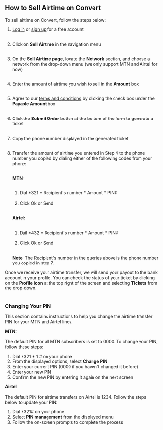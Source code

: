 ## How to Sell Airtime on Convert

To sell airtime on Convert, follow the steps below:

1. [Log in](https://convert.com.ng/login) or [sign up](https://convert.com.ng/signup) for a free account<br></br>

2. Click on **Sell Airtime** in the navigation menu<br></br>

3. On the **Sell Airtime page**, locate the **Network** section, and choose a network from the drop-down menu (we only support MTN and Airtel for now)<br></br>

4. Enter the amount of airtime you wish to sell in the **Amount** box<br></br>

5. Agree to our [terms and conditions](https://convert.com.ng/terms) by clicking the check box under the **Payable Amount** box<br></br>

6. Click the **Submit Order** button at the bottom of the form to generate a ticket<br></br>

7. Copy the phone number displayed in the generated ticket<br></br>

8. Transfer the amount of airtime you entered in Step 4 to the phone number you copied by dialing either of the following codes from your phone: <br></br>

    **MTN:** <br></br>
    1. Dial *321 * Recipient's number * Amount * PIN# <br></br>
    2. Click Ok or Send <br></br>
    
    **Airtel:** <br></br>
    1. Dail *432 * Recipient's number * Amount * PIN# <br></br>
    2. Click Ok or Send <br></br>

    **Note:** The Recipient's number in the queries above is the phone number you copied in step 7. 

Once we receive your airtime transfer, we will send your payout to the bank account in your profile. You can check the status of your ticket by clicking on the **Profile icon** at the top right of the screen and selecting **Tickets** from the drop-down.
<br></br>


### Changing Your PIN
This section contains instructions to help you change the airtime transfer PIN for your MTN and Airtel lines.

**MTN:** <br></br>
The default PIN for all MTN subscribers is set to 0000. To change your PIN, follow these steps:

1. Dial *321 * 1 # on your phone
2. From the displayed options, select **Change PIN**
3. Enter your current PIN (0000 if you haven't changed it before)
4. Enter your new PIN
5. Confirm the new PIN by entering it again on the next screen

**Airtel**<br></br>
The default PIN for airtime transfers on Airtel is 1234. Follow the steps below to update your PIN:

1. Dial *321# on your phone
2. Select **PIN management** from the displayed menu
3. Follow the on-screen prompts to complete the process

<br></br>